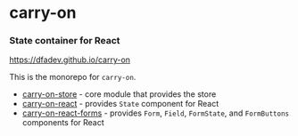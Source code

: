 # carry-on

### State container for React

https://dfadev.github.io/carry-on

This is the monorepo for ```carry-on```.

- [carry-on-store](packages/carry-on-store) - core module that provides the store
- [carry-on-react](packages/carry-on-react) - provides ```State``` component for React
- [carry-on-react-forms](packages/carry-on-react-forms) - provides ```Form```, ```Field```, ```FormState```, and ```FormButtons``` components for React
